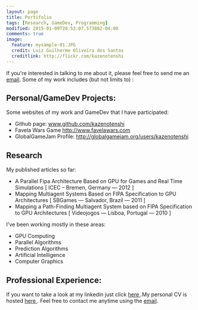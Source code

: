 ```yaml
---
layout: page
title: Portifolio
tags: [Research, GameDev, Programming]
modified: 2015-01-09T20:53:07.573882-04:00
comments: true
image:
  feature: mysample-01.JPG
  credit: Luiz Guilherme Oliveira dos Santos
  creditlink: http://flickr.com/kazenotenshi
---
```


If you're interested in talking to me about it, please feel free to send me an <a href="mailto:luiz@kaze.io">email</a>. Some of my work includes (but not limits to) :


## Personal/GameDev Projects:

Some websites of my work and GameDev that I have participated:

* Github page: <a href="http://www.github.com/kazenotenshi">www.github.com/kazenotenshi</a>
* Favela Wars Game <a href="http://www.favelawars.com">http://www.favelawars.com</a>
* GlobalGameJam Profile: <a href="http://globalgamejam.org/users/kazenotenshi">http://globalgamejam.org/users/kazenotenshi</a>


## Research

My published articles so far:

* A Parallel Fipa Architecture Based on GPU for Games and Real Time Simulations [ ICEC – Bremen, Germany — 2012 ]
* Mapping Multiagent Systems Based on FIPA Specification to GPU Architectures [ SBGames — Salvador, Brazil — 2011 ]
* Mapping a Path-Finding Multiagent System based on FIPA Specification to GPU Architectures [ Videojogos — Lisboa, Portugal — 2010 ]

I've been working mostly in these areas:

* GPU Computing
* Parallel Algorithms
* Prediction Algorithms
* Artificial Intelligence
* Computer Graphics


## Professional Experience:

If you want to take a look at my linkedin just click <a href="http://br.linkedin.com/in/luizgosantos/en"> here </a>.My personal CV is hosted <a href="http://kaze.io/files/Resume_Luiz.pdf"> here </a>. Feel free to contact me anytime using the <a href="mailto:luiz@kaze.io">email</a>.